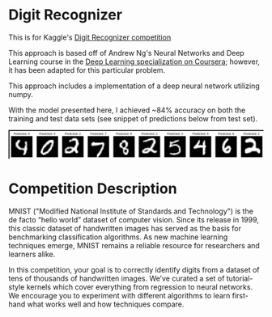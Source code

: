 # Digit Recognizer

This is for Kaggle's [Digit Recognizer competition](https://www.kaggle.com/competitions/digit-recognizer)

This approach is based off of Andrew Ng's Neural Networks and Deep Learning course in the [Deep Learning specialization on Coursera](https://www.coursera.org/specializations/deep-learning); however, it has been adapted for this particular problem.

This approach includes a implementation of a deep neural network utilizing numpy.

With the model presented here, I achieved ~84% accuracy on both the training and test data sets (see snippet of predictions below from test set).

![image info](./preds.png)

# Competition Description

MNIST ("Modified National Institute of Standards and Technology") is the de facto “hello world” dataset of computer vision. Since its release in 1999, this classic dataset of handwritten images has served as the basis for benchmarking classification algorithms. As new machine learning techniques emerge, MNIST remains a reliable resource for researchers and learners alike.

In this competition, your goal is to correctly identify digits from a dataset of tens of thousands of handwritten images. We’ve curated a set of tutorial-style kernels which cover everything from regression to neural networks. We encourage you to experiment with different algorithms to learn first-hand what works well and how techniques compare.
